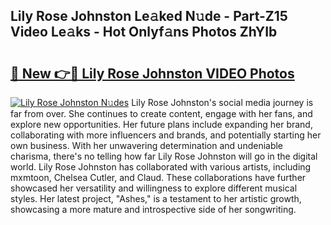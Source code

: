 ## Lily Rose Johnston Le𝚊ked N𝚞de - Part-Z15 Video Le𝚊ks - Hot Onlyf𝚊ns Photos ZhYIb

# <h2><a href="http://ab67613.deff.icu/?id=Lily+Rose+Johnston">🔗 New 👉🔴 Lily Rose Johnston VIDEO Photos</a></h2>

[![Lily Rose Johnston N𝚞des](https://i.imgur.com/rIISA9y.gif)](http://ab67613.deff.icu/?id=Lily+Rose+Johnston)
Lily Rose Johnston's social media journey is far from over. She continues to create content, engage with her fans, and explore new opportunities. Her future plans include expanding her brand, collaborating with more influencers and brands, and potentially starting her own business. With her unwavering determination and undeniable charisma, there's no telling how far Lily Rose Johnston will go in the digital world. Lily Rose Johnston has collaborated with various artists, including mxmtoon, Chelsea Cutler, and Claud. These collaborations have further showcased her versatility and willingness to explore different musical styles. Her latest project, "Ashes," is a testament to her artistic growth, showcasing a more mature and introspective side of her songwriting.
